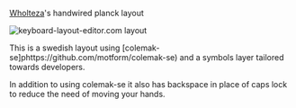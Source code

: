 [Wholteza](https://github.com/wholteza)'s handwired planck layout

![keyboard-layout-editor.com layout](https://i.imgur.com/7kJDaVS.png)

This is a swedish layout using [colemak-se]phttps://github.com/motform/colemak-se) and a symbols layer tailored towards developers.

In addition to using colemak-se it also has backspace in place of caps lock to reduce the need of moving your hands.

